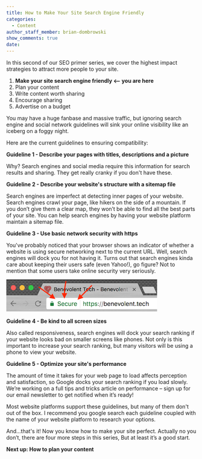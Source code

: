 ```yaml
---
title: How to Make Your Site Search Engine Friendly
categories:
  - Content
author_staff_member: brian-dombrowski
show_comments: true
date:
---
```



In this second of our SEO primer series, we cover the highest impact strategies to attract more people to your site.

1. **Make your site search engine friendly &lt;– you are here**
2. Plan your content
3. Write content worth sharing
4. Encourage sharing
5. Advertise on a budget

You may have a huge fanbase and massive traffic, but ignoring search engine and social network guidelines will sink your online visibility like an iceberg on a foggy night.

Here are the current guidelines to ensuring compatibility:

**Guideline 1 - Describe your pages with titles, descriptions and a picture**

Why? Search engines and social media require this information for search results and sharing. They get really cranky if you don't have these.

**Guideline 2 - Describe your website's structure with a sitemap file**

Search engines are imperfect at detecting inner pages of your website. Search engines crawl your page, like hikers on the side of a mountain. If you don’t give them a clear map, they won’t be able to find all the best parts of your site. You can help search engines by having your website platform maintain a sitemap file.

**Guideline 3 - Use basic network security with https**

You've probably noticed that your browser shows an indicator of whether a website is using secure networking next to the current URL. Well, search engines will dock you for not having it. Turns out that search engines kinda care about keeping their users safe (even Yahoo!), go figure? Not to mention that some users take online security very seriously.

![](/uploads/versions/https---x----400-85x---.png)

**Guideline 4 - Be kind to all screen sizes**

Also called responsiveness, search engines will dock your search ranking if your website looks bad on smaller screens like phones. Not only is this important to increase your search ranking, but many visitors will be using a phone to view your website.

**Guideline 5 - Optimize your site's performance**

The amount of time it takes for your web page to load affects perception and satisfaction, so Google docks your search ranking if you load slowly. We’re working on a full tips and tricks article on performance – sign up for our email newsletter to get notified when it’s ready!

Most website platforms support these guidelines, but many of them don't out of the box. I recommend you google search each guideline coupled with the name of your website platform to research your options.

And…that's it! Now you know how to make your site perfect. Actually no you don’t, there are four more steps in this series, But at least it’s a good start.

**Next up: How to plan your content**